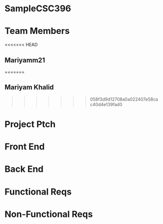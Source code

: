 # SampleCSC396

# Team Members
<<<<<<< HEAD
## Mariyamm21
=======

## Mariyam Khalid

>>>>>>> 058f3d9d12708a0a022407e58cac40d4e139fad0
# Project Ptch

# Front End

# Back End

# Functional Reqs

# Non-Functional Reqs
